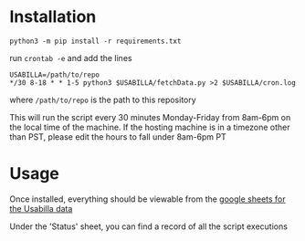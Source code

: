 # Installation
`python3 -m pip install -r requirements.txt`

run
`crontab -e`
and add the lines
```
USABILLA=/path/to/repo
*/30 8-18 * * 1-5 python3 $USABILLA/fetchData.py >2 $USABILLA/cron.log
```
where `/path/to/repo` is the path to this repository

This will run the script every 30 minutes Monday-Friday from 8am-6pm on the local time of the machine.
If the hosting machine is in a timezone other than PST, please edit the hours to fall under 8am-6pm PT

# Usage
Once installed, everything should be viewable from the [google sheets for the Usabilla data](https://docs.google.com/spreadsheets/d/17sPgywLbVhnXrQyTvU7dNP_-yY78ty9Cxy-dGwckn-Y/edit#gid=1724410617)

Under the 'Status' sheet, you can find a record of all the script executions




